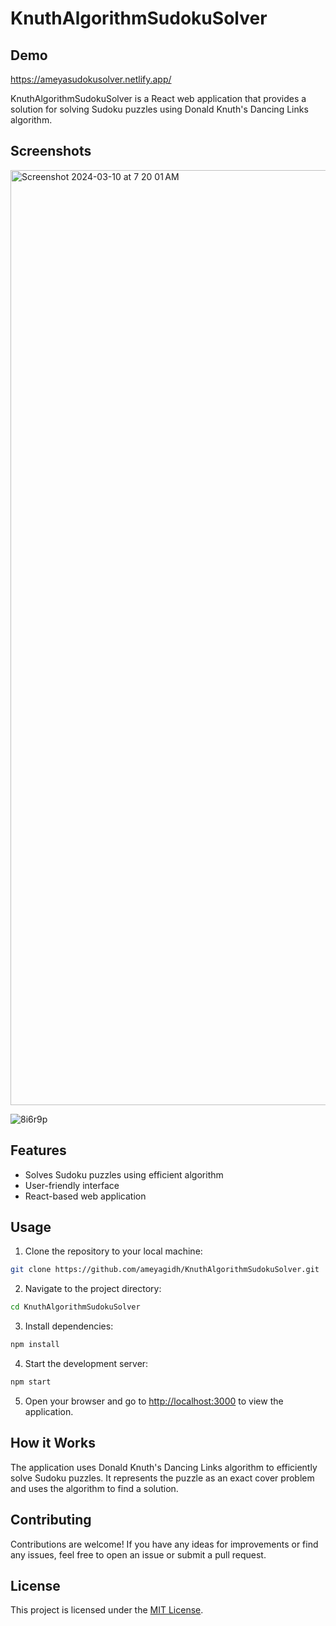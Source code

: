 # KnuthAlgorithmSudokuSolver

## Demo
https://ameyasudokusolver.netlify.app/

KnuthAlgorithmSudokuSolver is a React web application that provides a solution for solving Sudoku puzzles using Donald Knuth's Dancing Links algorithm.

## Screenshots
<img width="1496" alt="Screenshot 2024-03-10 at 7 20 01 AM" src="https://github.com/ameyagidh/MusicStreamingDatabase/assets/65457905/5b1bf85d-dea6-4ae6-ae46-eb2a2040700d">

![8i6r9p](https://github.com/ameyagidh/KnuthAlgorithmSudokuSolver/assets/65457905/5023c8c4-e8b4-4beb-88fd-fddd2569ee5d)


## Features

- Solves Sudoku puzzles using efficient algorithm
- User-friendly interface
- React-based web application

## Usage

1. Clone the repository to your local machine:

```bash
git clone https://github.com/ameyagidh/KnuthAlgorithmSudokuSolver.git
```

2. Navigate to the project directory:

```bash
cd KnuthAlgorithmSudokuSolver
```

3. Install dependencies:

```bash
npm install
```

4. Start the development server:

```bash
npm start
```

5. Open your browser and go to [http://localhost:3000](http://localhost:3000) to view the application.

## How it Works

The application uses Donald Knuth's Dancing Links algorithm to efficiently solve Sudoku puzzles. It represents the puzzle as an exact cover problem and uses the algorithm to find a solution.

## Contributing

Contributions are welcome! If you have any ideas for improvements or find any issues, feel free to open an issue or submit a pull request.

## License

This project is licensed under the [MIT License](LICENSE).
